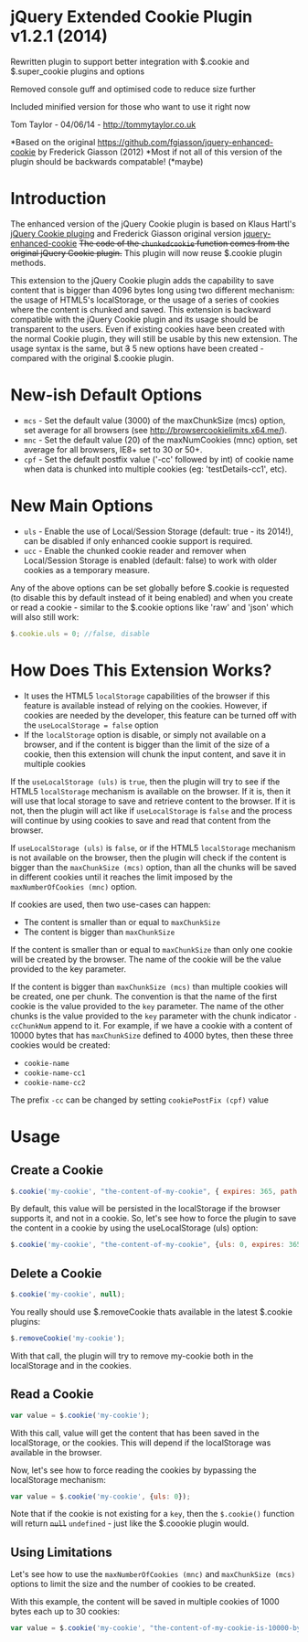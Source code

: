  jQuery Extended Cookie Plugin v1.2.1 (2014)
============

Rewritten plugin to support better integration with $.cookie and $.super_cookie plugins and options
 
Removed console guff and optimised code to reduce size further

Included minified version for those who want to use it right now

 
Tom Taylor - 04/06/14 - http://tommytaylor.co.uk


*Based on the original https://github.com/fgiasson/jquery-enhanced-cookie by Frederick Giasson (2012)
*Most if not all of this version of the plugin should be backwards compatable! (*maybe)


Introduction
============

The enhanced version of the jQuery Cookie plugin is based on Klaus Hartl's [jQuery Cookie pluging](https://github.com/carhartl/jquery-cookie) and Frederick Giasson original version [jquery-enhanced-cookie](https://github.com/fgiasson/jquery-enhanced-cookie/) ~~The code of the <code>chunkedcookie</code> function comes from the original jQuery Cookie plugin.~~ This plugin will now reuse $.cookie plugin methods.

This extension to the jQuery Cookie plugin adds the capability to save content that is bigger than 4096 bytes long using two different mechanism: the usage of HTML5's localStorage, or the usage of a series of cookies where the content is chunked and saved. This extension is backward compatible with the jQuery Cookie plugin and its usage should be transparent to the users. Even if existing cookies have been created with the normal Cookie plugin, they will still be usable by this new extension. The usage syntax is the same, but ~~3~~ 5 new options have been created - compared with the original $.cookie plugin.


New-ish Default Options
===========

* <code>mcs</code> - Set the default value (3000) of the maxChunkSize (mcs) option, set average for all browsers (see http://browsercookielimits.x64.me/).
* <code>mnc</code> - Set the default value (20) of the maxNumCookies (mnc) option, set average for all browsers, IE8+ set to 30 or 50+.
* <code>cpf</code> - Set the default postfix value ('-cc' followed by int) of cookie name when data is chunked into multiple cookies (eg: 'testDetails-cc1', etc).

New Main Options
===========

* <code>uls</code> - Enable the use of Local/Session Storage (default: true - its 2014!), can be disabled if only enhanced cookie support is required.
* <code>ucc</code> - Enable the chunked cookie reader and remover when Local/Session Storage is enabled (default: false) to work with older cookies as a temporary measure.

Any of the above options can be set globally before $.cookie is requested (to disable this by default instead of it being enabled) and when you create or read a cookie - similar to the $.cookie options like 'raw' and 'json' which will also still work:

```javascript
$.cookie.uls = 0; //false, disable
```



How Does This Extension Works?
==============================

* It uses the HTML5 <code>localStorage</code> capabilities of the browser if this feature is available instead of relying on the cookies. However, if cookies are needed by the developer, this feature can be turned off with the <code>useLocalStorage = false</code> option
* If the <code>localStorage</code> option is disable, or simply not available on a browser, and if the content is bigger than the limit of the size of a cookie, then this extension will chunk the input content, and save it in multiple cookies

If the <code>useLocalStorage (uls)</code> is <code>true</code>, then the plugin will try to see if the HTML5 <code>localStorage</code> mechanism is available on the browser. If it is, then it will use that local storage to save and retrieve content to the browser. If it is not, then the plugin will act like if <code>useLocalStorage</code> is <code>false</code> and the process will continue by using cookies to save and read that content from the browser.

If <code>useLocalStorage (uls)</code> is <code>false</code>, or if the HTML5 <code>localStorage</code> mechanism is not available on the browser, then the plugin will check if the content is bigger than the <code>maxChunkSize (mcs)</code> option, than all the chunks will be saved in different cookies until it reaches the limit imposed by the <code>maxNumberOfCookies (mnc)</code> option.

If cookies are used, then two use-cases can happen:

* The content is smaller than or equal to <code>maxChunkSize</code>
* The content is bigger than <code>maxChunkSize</code>

If the content is smaller than or equal to <code>maxChunkSize</code> than only one cookie will be created by the browser. The name of the cookie will be the value provided to the key parameter.

If the content is bigger than <code>maxChunkSize (mcs)</code> than multiple cookies will be created, one per chunk. The convention is that the name of the first cookie is the value provided to the <code>key</code> parameter. The name of the other chunks is the value provided to the <code>key</code> parameter with the chunk indicator <code>-ccChunkNum</code> append to it. For example, if we have a cookie with a content of 10000 bytes that has <code>maxChunkSize</code> defined to 4000 bytes, then these three cookies would be created:

* <code>cookie-name</code>
* <code>cookie-name-cc1</code>
* <code>cookie-name-cc2</code>


The prefix <code>-cc</code> can be changed by setting <code>cookiePostFix (cpf)</code> value


Usage
=====

Create a Cookie
---------------



```javascript
$.cookie('my-cookie', "the-content-of-my-cookie", { expires: 365, path: "/" });
```

By default, this value will be persisted in the localStorage if the browser supports it, and not in a cookie. So, let's see how to force the plugin to save the content in a cookie by using the useLocalStorage (uls) option:

```javascript
$.cookie('my-cookie', "the-content-of-my-cookie", {uls: 0, expires: 365, path: "/" });
```

Delete a Cookie
---------------

```javascript
$.cookie('my-cookie', null);
```

You really should use $.removeCookie thats available in the latest $.cookie plugins:

```javascript
$.removeCookie('my-cookie');
```

With that call, the plugin will try to remove my-cookie both in the localStorage and in the cookies.

Read a Cookie
-------------

```javascript
var value = $.cookie('my-cookie');
```

With this call, value will get the content that has been saved in the localStorage, or the cookies. This will depend if the localStorage was available in the browser.

Now, let's see how to force reading the cookies by bypassing the localStorage mechanism:

```javascript
var value = $.cookie('my-cookie', {uls: 0});
```

Note that if the cookie is not existing for a <code>key</code>, then the <code>$.cookie()</code> function will return ~~<code>null</code>~~ <code>undefined</code> - just like the $.coookie plugin would.

Using Limitations
-----------------

Let's see how to use the <code>maxNumberOfCookies (mnc)</code> and <code>maxChunkSize (mcs)</code> options to limit the size and the number of cookies to be created.

With this example, the content will be saved in multiple cookies of 1000 bytes each up to 30 cookies:

```javascript
var value = $.cookie('my-cookie', "the-content-of-my-cookie-is-10000-bytes-long...", {uls: 0, mcs : 1000, mnc : 30, expires: 365, path: "/" });
```
